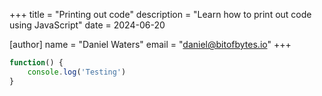 +++
title = "Printing out code"
description = "Learn how to print out code using JavaScript"
date = 2024-06-20

[author]
name = "Daniel Waters"
email = "daniel@bitofbytes.io"
+++


``` js
function() {
    console.log('Testing')
}
```
